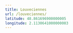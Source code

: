 ```yaml
---
title: Louveciennes
url: /louveciennes/
latitude: 48.861696900000005
longitude: 2.1130641000000003
---
```

